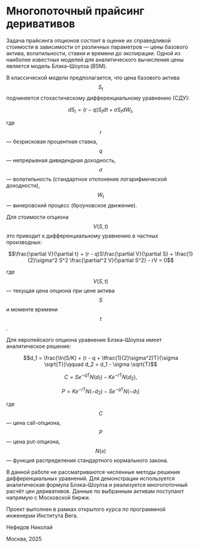 # Многопоточный прайсинг деривативов

Задача прайсинга опционов состоит в оценке их справедливой стоимости в зависимости от различных параметров — цены базового актива, волатильности, ставки и времени до экспирации.
Одной из наиболее известных моделей для аналитического вычисления цены является модель Блэка–Шоулза (BSM).

В классической модели предполагается, что цена базового актива $$S_t$$ подчиняется стохастическому дифференциальному уравнению (СДУ):

$$
dS_t = (r - q) S_t dt + \sigma S_t dW_t,
$$

где
$$r$$ — безрисковая процентная ставка,
$$q$$ — непрерывная дивидендная доходность,
$$\sigma$$ — волатильность (стандартное отклонение логарифмической доходности),
$$W_t$$ — винеровский процесс (броуновское движение).

Для стоимости опциона $$V(S,t)$$ это приводит к дифференциальному уравнению в частных производных:

$$\frac{\partial V}{\partial t} + (r - q)S\frac{\partial V}{\partial S} + \frac{1}{2}\sigma^2 S^2 \frac{\partial^2 V}{\partial S^2} - rV = 0$$

где $$V(S,t)$$ — текущая цена опциона при цене актива $$S$$ и моменте времени $$t$$.


Для европейского опциона уравнение Блэка–Шоулза имеет аналитическое решение:

$$d_1 = \frac{\ln(S/K) + (r - q + \tfrac{1}{2}\sigma^2)T}{\sigma \sqrt{T}}\qquad d_2 = d_1 - \sigma \sqrt{T}$$

$$C = S e^{-qT} N(d_1) - K e^{-rT} N(d_2),$$

$$P = K e^{-rT} N(-d_2) - S e^{-qT} N(-d_1)$$

где
$$C$$ — цена call-опциона,
$$P$$ — цена put-опциона,
$$N(x)$$ — функция распределения стандартного нормального закона.

В данной работе не рассматриваются численные методы решения дифференциальных уравнений. Для демонстрации используется аналитическая формула Блэка–Шоулза и реализуется многопоточный расчёт
цен деривативов. Данные по выбранным активам поступают напрямую с Московской биржи.

Проект выполнен в рамках открытого курса по программной инженерии
Института Вега.

Нефедов Николай

Москва, 2025
